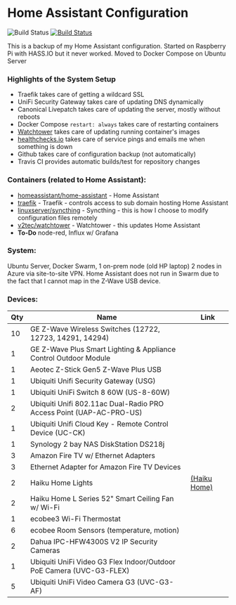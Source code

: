 # Home Assistant Configuration

![Build Status](https://travis-ci.org/joe-scalise/HomeAssistantConfig.svg?branch=master) [![Build Status](https://dev.azure.com/joescalise/HomeAssistant/_apis/build/status/joe-scalise.HomeAssistantConfig?branchName=local-changes)](https://dev.azure.com/joescalise/HomeAssistant/_build/latest?definitionId=1?branchName=local-changes)

This is a backup of my Home Assistant configuration.  Started on Raspberry Pi with HASS.IO but it never worked.  Moved to Docker Compose on Ubuntu Server

### Highlights of the System Setup

* Traefik takes care of getting a wildcard SSL
* UniFi Security Gateway takes care of updating DNS dynamically
* Canonical Livepatch takes care of updating the server, mostly without reboots
* Docker Compose `restart: always` takes care of restarting containers
* [Watchtower](https://github.com/v2tec/watchtower) takes care of updating running container's images
* [healthchecks.io](https://healthchecks.io/) takes care of service pings and emails me when something is down
* Github takes care of configuration backup (not automatically)
* Travis CI provides automatic builds/test for repository changes

### Containers (related to Home Assistant):

* [homeassistant/home-assistant](https://hub.docker.com/r/homeassistant/home-assistant/) - Home Assistant
* [traefik](https://hub.docker.com/r/_/traefik/) - Traefik - controls access to sub domain hosting Home Assistant
* [linuxserver/syncthing](https://hub.docker.com/r/linuxserver/syncthing/) - Syncthing - this is how I choose to modify configuration files remotely
* [v2tec/watchtower](https://github.com/v2tec/watchtower) - Watchtower - this updates Home Assistant
* **To-Do** node-red, Influx w/ Grafana


### System:
Ubuntu Server, Docker Swarm, 1 on-prem node (old HP laptop) 2 nodes in Azure via site-to-site VPN.  Home Assistant does not run in Swarm due to the fact that I cannot map in the Z-Wave USB device.

### Devices:

| Qty   | Name                                                  | Link |
| ----- | ----------------------------------------------------- | ---- |
| 10 | GE Z-Wave Wireless Switches (12722, 12723, 14291, 14294) |  |
| 1 | GE Z-Wave Plus Smart Lighting & Appliance Control Outdoor Module |  |
| 1 | Aeotec Z-Stick Gen5 Z-Wave Plus USB |  |
| 1 | Ubiquiti Unifi Security Gateway (USG) |  |
| 1 | Ubiquiti UniFi Switch 8 60W (US-8-60W) |  |
| 2 | Ubiquiti Unifi 802.11ac Dual-Radio PRO Access Point (UAP-AC-PRO-US)|  |
| 1 | Ubiquiti Unifi Cloud Key - Remote Control Device (UC-CK)|  |
| 1 | Synology 2 bay NAS DiskStation DS218j |  |
| 3 | Amazon Fire TV w/ Ethernet Adapters  |  |
| 3 | Ethernet Adapter for Amazon Fire TV Devices |  |
| 2 | Haiku Home Lights | [(Haiku Home)](https://www.haikuhome.com/) |
| 2 | Haiku Home L Series 52" Smart Ceiling Fan w/ Wi-Fi |  |
| 1 | ecobee3 Wi-Fi Thermostat  |  |
| 6 | ecobee Room Sensors (temperature, motion) |  |
| 2 | Dahua IPC-HFW4300S V2 IP Security Cameras |  |
| 1 | Ubiquiti UniFi Video G3 Flex Indoor/Outdoor PoE Camera (UVC-G3-FLEX) |  |
| 5 | Ubiquiti UniFi Video Camera G3 (UVC-G3-AF) |  |
